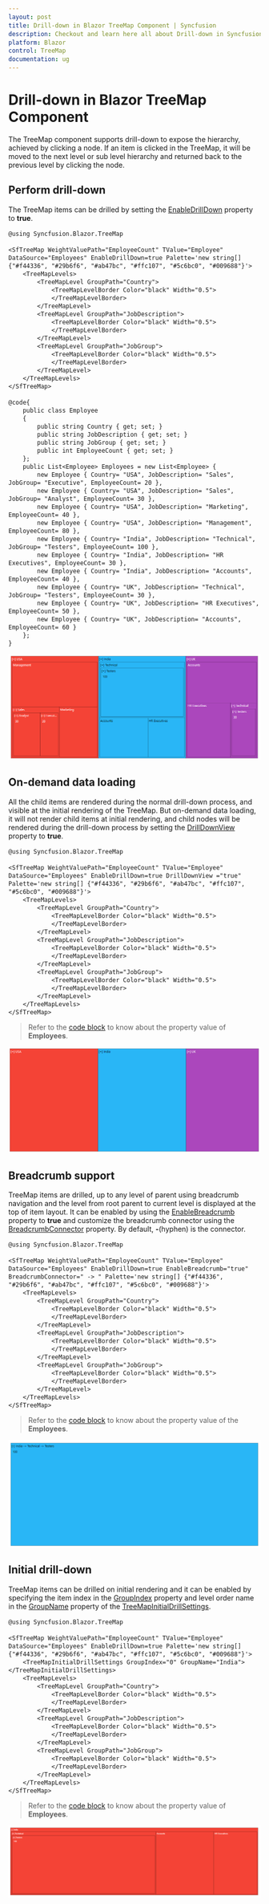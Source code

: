 ```yaml
---
layout: post
title: Drill-down in Blazor TreeMap Component | Syncfusion
description: Checkout and learn here all about Drill-down in Syncfusion Blazor TreeMap component and much more details.
platform: Blazor
control: TreeMap
documentation: ug
---
```


# Drill-down in Blazor TreeMap Component

The TreeMap component supports drill-down to expose the hierarchy, achieved by clicking a node. If an item is clicked in the TreeMap, it will be moved to the next level or sub level hierarchy and returned back to the previous level by clicking the node.

## Perform drill-down

The TreeMap items can be drilled by setting the [EnableDrillDown](https://help.syncfusion.com/cr/blazor/Syncfusion.Blazor.TreeMap.SfTreeMap-1.html#Syncfusion_Blazor_TreeMap_SfTreeMap_1_EnableDrillDown) property to **true**.

```cshtml
@using Syncfusion.Blazor.TreeMap

<SfTreeMap WeightValuePath="EmployeeCount" TValue="Employee" DataSource="Employees" EnableDrillDown=true Palette='new string[] {"#f44336", "#29b6f6", "#ab47bc", "#ffc107", "#5c6bc0", "#009688"}'>
    <TreeMapLevels>
        <TreeMapLevel GroupPath="Country">
            <TreeMapLevelBorder Color="black" Width="0.5">
            </TreeMapLevelBorder>
        </TreeMapLevel>
        <TreeMapLevel GroupPath="JobDescription">
            <TreeMapLevelBorder Color="black" Width="0.5">
            </TreeMapLevelBorder>
        </TreeMapLevel>
        <TreeMapLevel GroupPath="JobGroup">
            <TreeMapLevelBorder Color="black" Width="0.5">
            </TreeMapLevelBorder>
        </TreeMapLevel>
    </TreeMapLevels>
</SfTreeMap>

@code{
    public class Employee
    {
        public string Country { get; set; }
        public string JobDescription { get; set; }
        public string JobGroup { get; set; }
        public int EmployeeCount { get; set; }
    };
    public List<Employee> Employees = new List<Employee> {
        new Employee { Country= "USA", JobDescription= "Sales", JobGroup= "Executive", EmployeeCount= 20 },
        new Employee { Country= "USA", JobDescription= "Sales", JobGroup= "Analyst", EmployeeCount= 30 },
        new Employee { Country= "USA", JobDescription= "Marketing", EmployeeCount= 40 },
        new Employee { Country= "USA", JobDescription= "Management", EmployeeCount= 80 },
        new Employee { Country= "India", JobDescription= "Technical", JobGroup= "Testers", EmployeeCount= 100 },
        new Employee { Country= "India", JobDescription= "HR Executives", EmployeeCount= 30 },
        new Employee { Country= "India", JobDescription= "Accounts", EmployeeCount= 40 },
        new Employee { Country= "UK", JobDescription= "Technical", JobGroup= "Testers", EmployeeCount= 30 },
        new Employee { Country= "UK", JobDescription= "HR Executives", EmployeeCount= 50 },
        new Employee { Country= "UK", JobDescription= "Accounts", EmployeeCount= 60 }
    };
}
```

![TreeMap with drill-down](images/drilldown/drilldown.png)

## On-demand data loading

All the child items are rendered during the normal drill-down process, and visible at the initial rendering of the TreeMap. But on-demand data loading, it will not render child items at initial rendering, and child nodes will be rendered during the drill-down process by setting the [DrillDownView](https://help.syncfusion.com/cr/blazor/Syncfusion.Blazor.TreeMap.SfTreeMap-1.html#Syncfusion_Blazor_TreeMap_SfTreeMap_1_DrillDownView) property to **true**.

```cshtml
@using Syncfusion.Blazor.TreeMap

<SfTreeMap WeightValuePath="EmployeeCount" TValue="Employee" DataSource="Employees" EnableDrillDown=true DrillDownView ="true" Palette='new string[] {"#f44336", "#29b6f6", "#ab47bc", "#ffc107", "#5c6bc0", "#009688"}'>
    <TreeMapLevels>
        <TreeMapLevel GroupPath="Country">
            <TreeMapLevelBorder Color="black" Width="0.5">
            </TreeMapLevelBorder>
        </TreeMapLevel>
        <TreeMapLevel GroupPath="JobDescription">
            <TreeMapLevelBorder Color="black" Width="0.5">
            </TreeMapLevelBorder>
        </TreeMapLevel>
        <TreeMapLevel GroupPath="JobGroup">
            <TreeMapLevelBorder Color="black" Width="0.5">
            </TreeMapLevelBorder>
        </TreeMapLevel>
    </TreeMapLevels>
</SfTreeMap>
```

> Refer to the [code block](#perform-drill-down) to know about the property value of **Employees**.

![TreeMap with on demand data loading](images/drilldown/drilldownView.png)

## Breadcrumb support

TreeMap items are drilled, up to any level of parent using breadcrumb navigation and the level from root parent to current level is displayed at the top of item layout. It can be enabled by using the [EnableBreadcrumb](https://help.syncfusion.com/cr/blazor/Syncfusion.Blazor.TreeMap.SfTreeMap-1.html#Syncfusion_Blazor_TreeMap_SfTreeMap_1_EnableBreadcrumb) property to **true** and customize the breadcrumb connector using the [BreadcrumbConnector](https://help.syncfusion.com/cr/blazor/Syncfusion.Blazor.TreeMap.SfTreeMap-1.html#Syncfusion_Blazor_TreeMap_SfTreeMap_1_BreadcrumbConnector) property. By default, **-**(hyphen) is the connector.

```cshtml
@using Syncfusion.Blazor.TreeMap

<SfTreeMap WeightValuePath="EmployeeCount" TValue="Employee" DataSource="Employees" EnableDrillDown=true EnableBreadcrumb="true" BreadcrumbConnector=" -> " Palette='new string[] {"#f44336", "#29b6f6", "#ab47bc", "#ffc107", "#5c6bc0", "#009688"}'>
    <TreeMapLevels>
        <TreeMapLevel GroupPath="Country">
            <TreeMapLevelBorder Color="black" Width="0.5">
            </TreeMapLevelBorder>
        </TreeMapLevel>
        <TreeMapLevel GroupPath="JobDescription">
            <TreeMapLevelBorder Color="black" Width="0.5">
            </TreeMapLevelBorder>
        </TreeMapLevel>
        <TreeMapLevel GroupPath="JobGroup">
            <TreeMapLevelBorder Color="black" Width="0.5">
            </TreeMapLevelBorder>
        </TreeMapLevel>
    </TreeMapLevels>
</SfTreeMap>
```

> Refer to the [code block](#perform-drill-down) to know about the property value of the **Employees**.

![TreeMap with breadcrumb](images/drilldown/Breadcrumb.png)

## Initial drill-down

TreeMap items can be drilled on initial rendering and it can be enabled by specifying the item index in the [GroupIndex](https://help.syncfusion.com/cr/blazor/Syncfusion.Blazor.TreeMap.TreeMapInitialDrillSettings.html#Syncfusion_Blazor_TreeMap_TreeMapInitialDrillSettings_GroupIndex) property and level order name in the [GroupName](https://help.syncfusion.com/cr/blazor/Syncfusion.Blazor.TreeMap.TreeMapInitialDrillSettings.html#Syncfusion_Blazor_TreeMap_TreeMapInitialDrillSettings_GroupName) property of the [TreeMapInitialDrillSettings](https://help.syncfusion.com/cr/blazor/Syncfusion.Blazor.TreeMap.TreeMapInitialDrillSettings.html).

```cshtml
@using Syncfusion.Blazor.TreeMap

<SfTreeMap WeightValuePath="EmployeeCount" TValue="Employee" DataSource="Employees" EnableDrillDown=true Palette='new string[] {"#f44336", "#29b6f6", "#ab47bc", "#ffc107", "#5c6bc0", "#009688"}'>
    <TreeMapInitialDrillSettings GroupIndex="0" GroupName="India"></TreeMapInitialDrillSettings>
    <TreeMapLevels>
        <TreeMapLevel GroupPath="Country">
            <TreeMapLevelBorder Color="black" Width="0.5">
            </TreeMapLevelBorder>
        </TreeMapLevel>
        <TreeMapLevel GroupPath="JobDescription">
            <TreeMapLevelBorder Color="black" Width="0.5">
            </TreeMapLevelBorder>
        </TreeMapLevel>
        <TreeMapLevel GroupPath="JobGroup">
            <TreeMapLevelBorder Color="black" Width="0.5">
            </TreeMapLevelBorder>
        </TreeMapLevel>
    </TreeMapLevels>
</SfTreeMap>
```

> Refer to the [code block](#perform-drill-down) to know about the property value of **Employees**.

![TreeMap with initial drill-down](images/drilldown/Initial-drill-down.png)
